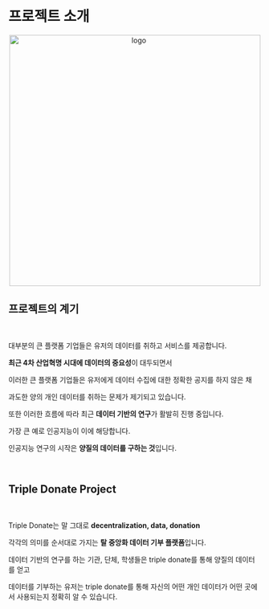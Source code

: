 # 프로젝트 소개

<div align="center">
<img src="https://user-images.githubusercontent.com/60258527/157661452-39133fd7-7a88-4705-83b6-e3a33521b5d5.png" alt="logo" width="500">
</div>

## 프로젝트의 계기

<br>

대부분의 큰 플랫폼 기업들은 유저의 데이터를 취하고 서비스를 제공합니다.

**최근 4차 산업혁명 시대에 데이터의 중요성**이 대두되면서

이러한 큰 플랫폼 기업들은 유저에게 데이터 수집에 대한 정확한 공지를 하지 않은 채

과도한 양의 개인 데이터를 취하는 문제가 제기되고 있습니다.

또한 이러한 흐름에 따라 최근 **데이터 기반의 연구**가 활발히 진행 중입니다.

가장 큰 예로 인공지능이 이에 해당합니다.

인공지능 연구의 시작은 **양질의 데이터를 구하는 것**입니다.

<br>

## Triple Donate Project

<br>

Triple Donate는 말 그대로 **decentralization, data, donation**

각각의 의미를 순서대로 가지는 **탈 중앙화 데이터 기부 플랫폼**입니다.

데이터 기반의 연구를 하는 기관, 단체, 학생들은 triple donate를 통해 양질의 데이터를 얻고

데이터를 기부하는 유저는 triple donate를 통해 자신의 어떤 개인 데이터가 어떤 곳에서 사용되는지 정확히 알 수 있습니다.
